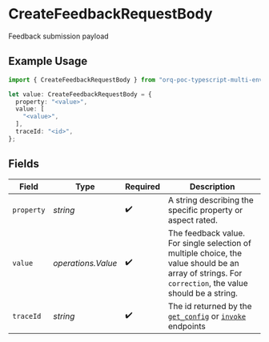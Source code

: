 # CreateFeedbackRequestBody

Feedback submission payload

## Example Usage

```typescript
import { CreateFeedbackRequestBody } from "orq-poc-typescript-multi-env-version/models/operations";

let value: CreateFeedbackRequestBody = {
  property: "<value>",
  value: [
    "<value>",
  ],
  traceId: "<id>",
};
```

## Fields

| Field                                                                                                                                                 | Type                                                                                                                                                  | Required                                                                                                                                              | Description                                                                                                                                           |
| ----------------------------------------------------------------------------------------------------------------------------------------------------- | ----------------------------------------------------------------------------------------------------------------------------------------------------- | ----------------------------------------------------------------------------------------------------------------------------------------------------- | ----------------------------------------------------------------------------------------------------------------------------------------------------- |
| `property`                                                                                                                                            | *string*                                                                                                                                              | :heavy_check_mark:                                                                                                                                    | A string describing the specific property or aspect rated.                                                                                            |
| `value`                                                                                                                                               | *operations.Value*                                                                                                                                    | :heavy_check_mark:                                                                                                                                    | The feedback value. For single selection of multiple choice, the value should be an array of strings. For `correction`, the value should be a string. |
| `traceId`                                                                                                                                             | *string*                                                                                                                                              | :heavy_check_mark:                                                                                                                                    | The id returned by the [`get_config`]() or [`invoke`](https://docs.orq.ai/reference/post_deployments-invoke-1) endpoints                              |